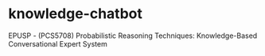 # knowledge-chatbot
EPUSP - (PCS5708) Probabilistic Reasoning Techniques: Knowledge-Based Conversational Expert System
